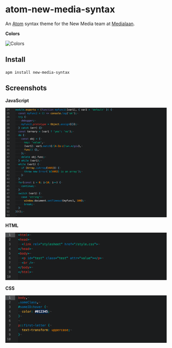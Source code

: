 # atom-new-media-syntax

An [Atom](https://atom.io/) syntax theme for the New Media team at [Medialaan](http://medialaan.be/).

**Colors**

![Colors](https://github.com/Moeriki/new-media-theme/raw/master/medialaan-colors.png)

## Install

`apm install new-media-syntax`

## Screenshots

**JavaScript**

![JS](https://github.com/Moeriki/atom-new-media-syntax/raw/master/screenshots/js.png)

**HTML**

![HTML](https://github.com/Moeriki/atom-new-media-syntax/raw/master/screenshots/html.png)

**CSS**

![CSS](https://github.com/Moeriki/atom-new-media-syntax/raw/master/screenshots/css.png)
